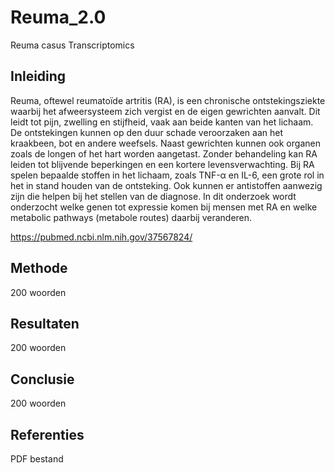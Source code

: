 # Reuma_2.0
Reuma casus Transcriptomics

## Inleiding
Reuma, oftewel reumatoïde artritis (RA), is een chronische ontstekingsziekte waarbij het afweersysteem zich vergist en de eigen gewrichten aanvalt. Dit leidt tot pijn, zwelling en stijfheid, vaak aan beide kanten van het lichaam. De ontstekingen kunnen op den duur schade veroorzaken aan het kraakbeen, bot en andere weefsels. Naast gewrichten kunnen ook organen zoals de longen of het hart worden aangetast. Zonder behandeling kan RA leiden tot blijvende beperkingen en een kortere levensverwachting.
Bij RA spelen bepaalde stoffen in het lichaam, zoals TNF-α en IL-6, een grote rol in het in stand houden van de ontsteking. Ook kunnen er antistoffen aanwezig zijn die helpen bij het stellen van de diagnose. 
In dit onderzoek wordt onderzocht welke genen tot expressie komen bij mensen met RA en welke metabolic pathways (metabole routes) daarbij veranderen. 

https://pubmed.ncbi.nlm.nih.gov/37567824/  

## Methode
200 woorden


## Resultaten
200 woorden


## Conclusie
200 woorden


## Referenties
PDF bestand
